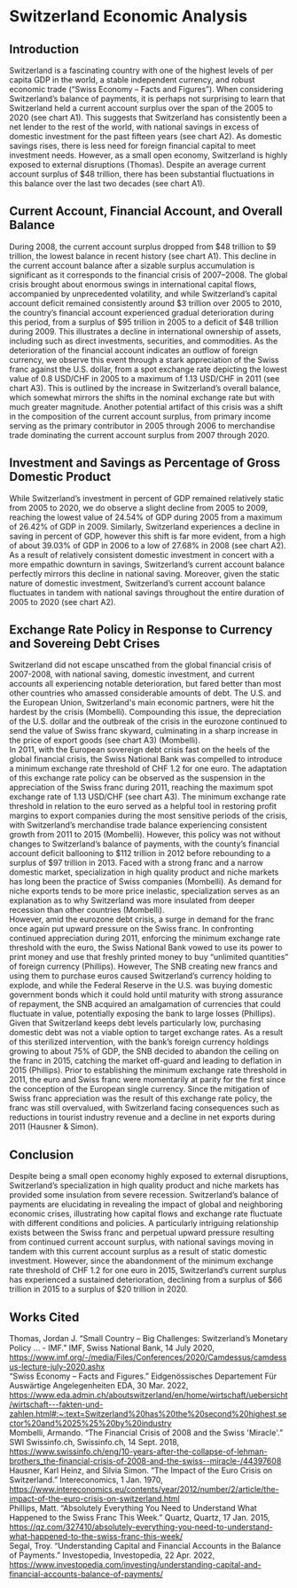 # Switzerland Economic Analysis
## Introduction
Switzerland is a fascinating country with one of the highest levels of per capita GDP in the world, a stable independent currency, and robust economic trade (“Swiss Economy – Facts and Figures”). When considering Switzerland’s balance of payments, it is perhaps not surprising to learn that Switzerland held a current account surplus over the span of the 2005 to 2020 (see chart A1). This suggests that Switzerland has consistently been a net lender to the rest of the world, with national savings in excess of domestic investment for the past fifteen years (see chart A2). As domestic savings rises, there is less need for foreign financial capital to meet investment needs. However, as a small open economy, Switzerland is highly exposed to external disruptions (Thomas). Despite an average current account surplus of $48 trillion, there has been substantial fluctuations in this balance over the last two decades (see chart A1).
## Current Account, Financial Account, and Overall Balance
During 2008, the current account surplus dropped from $48 trillion to $9 trillion, the lowest balance in recent history (see chart A1). This decline in the current account balance after a sizable surplus accumulation is significant as it corresponds to the financial crisis of 2007–2008. The global crisis brought about enormous swings in international capital flows, accompanied by unprecedented volatility, and while Switzerland’s capital account deficit remained consistently around $3 trillion over 2005 to 2010, the country’s financial account experienced gradual deterioration during this period, from a surplus of $95 trillion in 2005 to a deficit of $48 trillion during 2009. This illustrates a decline in international ownership of assets, including such as direct investments, securities, and commodities. As the deterioration of the financial account indicates an outflow of foreign currency, we observe this event through a stark appreciation of the Swiss franc against the U.S. dollar, from a spot exchange rate depicting the lowest value of 0.8 USD/CHF in 2005 to a maximum of 1.13 USD/CHF in 2011 (see chart A3). This is outlined by the increase in Switzerland’s overall balance, which somewhat mirrors the shifts in the nominal exchange rate but with much greater magnitude. Another potential artifact of this crisis was a shift in the composition of the current account surplus, from primary income serving as the primary contributor in 2005 through 2006 to merchandise trade dominating the current account surplus from 2007 through 2020.
## Investment and Savings as Percentage of Gross Domestic Product
While Switzerland’s investment in percent of GDP remained relatively static from 2005 to 2020, we do observe a slight decline from 2005 to 2009, reaching the lowest value of 24.54% of GDP during 2005 from a maximum of 26.42% of GDP in 2009. Similarly, Switzerland experiences a decline in saving in percent of GDP, however this shift is far more evident, from a high of about 39.03% of GDP in 2006 to a low of 27.68% in 2008 (see chart A2). As a result of relatively consistent domestic investment in concert with a more empathic downturn in savings, Switzerland’s current account balance perfectly mirrors this decline in national saving. Moreover, given the static nature of domestic investment, Switzerland’s current account balance fluctuates in tandem with national savings throughout the entire duration of 2005 to 2020 (see chart A2).
## Exchange Rate Policy in Response to Currency and Sovereing Debt Crises        	
Switzerland did not escape unscathed from the global financial crisis of 2007-2008, with national saving, domestic investment, and current accounts all experiencing notable deterioration, but fared better than most other countries who amassed considerable amounts of debt. The U.S. and the European Union, Switzerland's main economic partners, were hit the hardest by the crisis (Mombelli). Compounding this issue, the depreciation of the U.S. dollar and the outbreak of the crisis in the eurozone continued to send the value of Swiss franc skyward, culminating in a sharp increase in the price of export goods (see chart A3) (Mombelli).<br/>
In 2011, with the European sovereign debt crisis fast on the heels of the global financial crisis, the Swiss National Bank was compelled to introduce a minimum exchange rate threshold of CHF 1.2 for one euro. The adaptation of this exchange rate policy can be observed as the suspension in the appreciation of the Swiss franc during 2011, reaching the maximum spot exchange rate of 1.13 USD/CHF (see chart A3). The minimum exchange rate threshold in relation to the euro served as a helpful tool in restoring profit margins to export companies during the most sensitive periods of the crisis, with Switzerland’s merchandise trade balance experiencing consistent growth from 2011 to 2015 (Mombelli). However, this policy was not without changes to Switzerland’s balance of payments, with the county’s financial account deficit ballooning to $112 trillion in 2012 before rebounding to a surplus of $97 trillion in 2013. Faced with a strong franc and a narrow domestic market, specialization in high quality product and niche markets has long been the practice of Swiss companies (Mombelli). As demand for niche exports tends to be more price inelastic, specialization serves as an explanation as to why Switzerland was more insulated from deeper recession than other countries (Mombelli).<br/>
However, amid the eurozone debt crisis, a surge in demand for the franc once again put upward pressure on the Swiss franc. In confronting continued appreciation during 2011, enforcing the minimum exchange rate threshold with the euro, the Swiss National Bank vowed to use its power to print money and use that freshly printed money to buy “unlimited quantities” of foreign currency (Phillips). However, The SNB creating new francs and using them to purchase euros caused Switzerland’s currency holding to explode, and while the Federal Reserve in the U.S. was buying domestic government bonds which it could hold until maturity with strong assurance of repayment, the SNB acquired an amalgamation of currencies that could fluctuate in value, potentially exposing the bank to large losses (Phillips). Given that Switzerland keeps debt levels particularly low, purchasing domestic debt was not a viable option to target exchange rates. As a result of this sterilized intervention, with the bank’s foreign currency holdings growing to about 75% of GDP, the SNB decided to abandon the ceiling on the franc in 2015, catching the market off-guard and leading to deflation in 2015 (Phillips). Prior to establishing the minimum exchange rate threshold in 2011, the euro and Swiss franc were momentarily at parity for the first since the conception of the European single currency. Since the mitigation of Swiss franc appreciation was the result of this exchange rate policy, the franc was still overvalued, with Switzerland facing consequences such as reductions in tourist industry revenue and a decline in net exports during 2011 (Hausner & Simon).
## Conclusion
Despite being a small open economy highly exposed to external disruptions, Switzerland’s specialization in high quality product and niche markets has provided some insulation from severe recession. Switzerland’s balance of payments are elucidating in revealing the impact of global and neighboring economic crises, illustrating how capital flows and exchange rate fluctuate with different conditions and policies. A particularly intriguing relationship exists between the Swiss franc and perpetual upward pressure resulting from continued current account surplus, with national savings moving in tandem with this current account surplus as a result of static domestic investment. However, since the abandonment of the  minimum exchange rate threshold of CHF 1.2 for one euro in 2015, Switzerland’s current surplus has experienced a sustained deterioration, declining from a surplus of $66 trillion in 2015 to a surplus of $20 trillion in 2020.
## Works Cited
Thomas, Jordan J. “Small Country – Big Challenges: Switzerland’s Monetary Policy ... - IMF.” IMF, Swiss National Bank, 14 July 2020,
https://www.imf.org/-/media/Files/Conferences/2020/Camdessus/camdessus-lecture-july-2020.ashx <br/>
“Swiss Economy – Facts and Figures.” Eidgenössisches Departement Für Auswärtige Angelegenheiten EDA, 30 Mar. 2022, https://www.eda.admin.ch/aboutswitzerland/en/home/wirtschaft/uebersicht/wirtschaft---fakten-und-zahlen.html#:~:text=Switzerland%20has%20the%20second%20highest,sector%20and%2025%25%20by%20industry <br/>
Mombelli, Armando. “The Financial Crisis of 2008 and the Swiss 'Miracle'.” SWI Swissinfo.ch, Swissinfo.ch, 14 Sept. 2018, https://www.swissinfo.ch/eng/10-years-after-the-collapse-of-lehman-brothers_the-financial-crisis-of-2008-and-the-swiss--miracle-/44397608 <br/>
Hausner, Karl Heinz, and Silvia Simon. “The Impact of the Euro Crisis on Switzerland.” Intereconomics, 1 Jan. 1970, https://www.intereconomics.eu/contents/year/2012/number/2/article/the-impact-of-the-euro-crisis-on-switzerland.html <br/>
Phillips, Matt. “Absolutely Everything You Need to Understand What Happened to the Swiss Franc This Week.” Quartz, Quartz, 17 Jan. 2015, https://qz.com/327410/absolutely-everything-you-need-to-understand-what-happened-to-the-swiss-franc-this-week/ <br/>
Segal, Troy. “Understanding Capital and Financial Accounts in the Balance of Payments.” Investopedia, Investopedia, 22 Apr. 2022, https://www.investopedia.com/investing/understanding-capital-and-financial-accounts-balance-of-payments/ 
